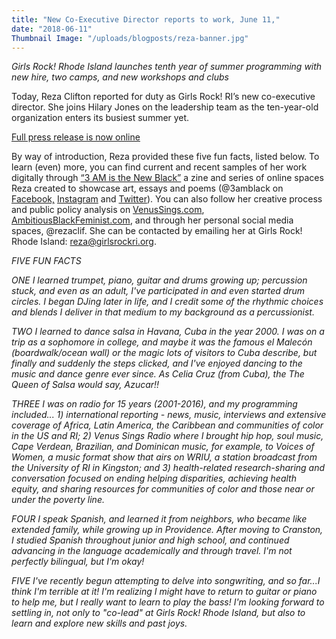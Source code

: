 ```yaml
---
title: "New Co-Executive Director reports to work, June 11,"
date: "2018-06-11"
Thumbnail Image: "/uploads/blogposts/reza-banner.jpg"
---
```


_Girls Rock! Rhode Island launches tenth year of summer programming with new hire, two camps, and new workshops and clubs_

Today, Reza Clifton reported for duty as Girls Rock! RI’s new co-executive director. She joins Hilary Jones on the leadership team as the ten-year-old organization enters its busiest summer yet.

[Full press release is now online](http://girlsrockri.org/nonprofit-launches-summer-with-new-hire-two-camps-and-preview-of-ten-year-anniversary/)

By way of introduction, Reza provided these five fun facts, listed below. To learn (even) more, you can find current and recent samples of her work digitally through [“3 AM is the New Black”](https://www.flipsnack.com/rezaclif/3-am-is-the-new-black-issue-1.html) a zine and series of online spaces Reza created to showcase art, essays and poems (@3amblack on [Facebook,](https://www.facebook.com/3amblack) [Instagram](https://www.instagram.com/3amblack/) and [Twitter](https://twitter.com/3amblack)). You can also follow her creative process and public policy analysis on [VenusSings.com](http://venussings.com/), [AmbitiousBlackFeminist.com](http://ambitiousblackfeminist.tumblr.com/), and through her personal social media spaces, @rezaclif. She can be contacted by emailing her at Girls Rock! Rhode Island: [reza@girlsrockri.org](mailto:reza@girlsrockri.org).

_FIVE FUN FACTS_

_ONE_ _I learned trumpet, piano, guitar and drums growing up; percussion stuck, and even as an adult, I've participated in and even started drum circles. I began DJing later in life, and I credit some of the rhythmic choices and blends I deliver in that medium to my background as a percussionist._

_TWO_ _I learned to dance salsa in Havana, Cuba in the year 2000. I was on a trip as a sophomore in college, and maybe it was the famous el Malecón (boardwalk/ocean wall) or the magic lots of visitors to Cuba describe, but finally and suddenly the steps clicked, and I've enjoyed dancing to the music and dance genre ever since. As Celia Cruz (from Cuba), the The Queen of Salsa would say, Azucar!!_

_THREE_ _I was on radio for 15 years (2001-2016), and my programming included... 1) international reporting - news, music, interviews and extensive coverage of Africa, Latin America, the Caribbean and communities of color in the US and RI;_ _2) Venus Sings Radio where I brought hip hop, soul music, Cape Verdean, Brazilian, and Dominican music, for example, to Voices of Women, a music format show that airs on WRIU, a station broadcast from the University of RI in Kingston; and_ _3) health-related research-sharing and conversation focused on ending helping disparities, achieving health equity, and sharing resources for communities of color and those near or under the poverty line._

_FOUR_ _I speak Spanish, and learned it from neighbors, who became like extended family, while growing up in Providence. After moving to Cranston, I studied Spanish throughout junior and high school, and continued advancing in the language academically and through travel. I'm not perfectly bilingual, but I'm okay!_

_FIVE_ _I've recently begun attempting to delve into songwriting, and so far...I think I'm terrible at it! I'm realizing I might have to return to guitar or piano to help me, but I really want to learn to play the bass! I'm looking forward to settling in, not only to "co-lead" at Girls Rock! Rhode Island, but also to learn and explore new skills and past joys._
